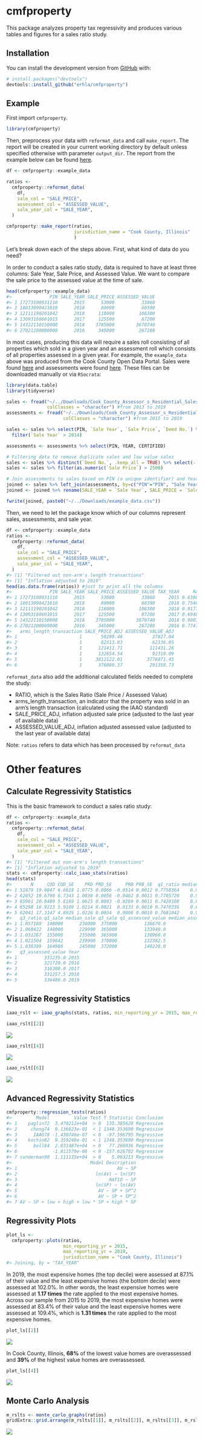 
<!-- README.md is generated from README.Rmd. Please edit that file -->

# cmfproperty

This package analyzes property tax regressivity and produces various
tables and figures for a sales ratio study.

## Installation

You can install the development version from
[GitHub](https://github.com/) with:

``` r
# install.packages("devtools")
devtools::install_github("erhla/cmfproperty")
```

## Example

First import `cmfproperty`.

``` r
library(cmfproperty)
```

Then, preprocess your data with `reformat_data` and call `make_report`.
The report will be created in your current working directory by default
unless specified otherwise with parameter `output_dir`. The report from
the example below can be found
[here](https://erhla.github.io/Cook%20County,%20Illinois.html).

``` r
df <- cmfproperty::example_data

ratios <-
  cmfproperty::reformat_data(
    df,
    sale_col = "SALE_PRICE",
    assessment_col = "ASSESSED_VALUE",
    sale_year_col = "SALE_YEAR",
  )

cmfproperty::make_report(ratios, 
                         jurisdiction_name = "Cook County, Illinois"
                         )
```

Let’s break down each of the steps above. First, what kind of data do
you need?

In order to conduct a sales ratio study, data is required to have at
least three columns: Sale Year, Sale Price, and Assessed Value. We want
to compare the sale price to the assessed value at the time of sale.

``` r
head(cmfproperty::example_data)
#>              PIN SALE_YEAR SALE_PRICE ASSESSED_VALUE
#> 1 17273100931118      2015      53000          33860
#> 2 18013090421010      2018      80000          60390
#> 3 12111190201042      2018     118000         108300
#> 4 13093160601015      2017     125500          87200
#> 5 14322110150000      2018    3705000        3670740
#> 6 27021200080000      2016     345000         267280
```

In most cases, producing this data will require a sales roll consisting
of all properties which sold in a given year and an assessment roll
which consists of all properties assessed in a given year. For example,
the `example_data` above was produced from the Cook County Open Data
Portal. Sales were found
[here](https://datacatalog.cookcountyil.gov/Property-Taxation/Cook-County-Assessor-s-Residential-Sales-Data/5pge-nu6u)
and assessments were found
[here](https://datacatalog.cookcountyil.gov/Property-Taxation/Cook-County-Assessor-s-Residential-Assessments/uqb9-r7vn).
These files can be downloaded manually or via `RSocrata`:

``` r
library(data.table)
library(tidyverse)

sales <- fread("~/../Downloads/Cook_County_Assessor_s_Residential_Sales_Data.csv", 
               colClasses = "character") #from 2013 to 2019
assessments <- fread("~/../Downloads/Cook_County_Assessor_s_Residential_Assessments.csv", 
                     colClasses = "character") #from 2015 to 2019

sales <- sales %>% select(PIN, `Sale Year`, `Sale Price`, `Deed No.`) %>%
  filter(`Sale Year` > 2014)

assessments <- assessments %>% select(PIN, YEAR, CERTIFIED)

# Filtering data to remove duplicate sales and low value sales
sales <- sales %>% distinct(`Deed No.`, .keep_all = TRUE) %>% select(-`Deed No.`)
sales <- sales %>% filter(as.numeric(`Sale Price`) > 2500)

# Join assessments to sales based on PIN (a unique identifier) and Year.
joined <- sales %>% left_join(assessments, by=c("PIN"="PIN", "Sale Year"="YEAR"))
joined <- joined %>% rename(SALE_YEAR = `Sale Year`, SALE_PRICE = `Sale Price`, ASSESSED_VALUE = CERTIFIED)

fwrite(joined, paste0("~/../Downloads/example_data.csv"))
```

Then, we need to let the package know which of our columns represent
sales, assessments, and sale year.

``` r
df <- cmfproperty::example_data
ratios <-
  cmfproperty::reformat_data(
    df,
    sale_col = "SALE_PRICE",
    assessment_col = "ASSESSED_VALUE",
    sale_year_col = "SALE_YEAR",
  )
#> [1] "Filtered out non-arm's length transactions"
#> [1] "Inflation adjusted to 2019"
head(as.data.frame(ratios)) #just to print all the columns
#>              PIN SALE_YEAR SALE_PRICE ASSESSED_VALUE TAX_YEAR     RATIO
#> 1 17273100931118      2015      53000          33860     2015 0.6388679
#> 2 18013090421010      2018      80000          60390     2018 0.7548750
#> 3 12111190201042      2018     118000         108300     2018 0.9177966
#> 4 13093160601015      2017     125500          87200     2017 0.6948207
#> 5 14322110150000      2018    3705000        3670740     2018 0.9907530
#> 6 27021200080000      2016     345000         267280     2016 0.7747246
#>   arms_length_transaction SALE_PRICE_ADJ ASSESSED_VALUE_ADJ
#> 1                       1       59209.48           37827.04
#> 2                       1       82313.03           62136.05
#> 3                       1      121411.71          111431.26
#> 4                       1      132854.54           92310.09
#> 5                       1     3812122.01         3776871.45
#> 6                       1      376080.37          291358.73
```

`reformat_data` also add the additional calculated fields needed to
complete the study:

  - RATIO, which is the Sales Ratio (Sale Price / Assessed Value)
  - arms\_length\_transaction, an indicator that the property was sold
    in an arm’s length transaction (calculated using the IAAO standard)
  - SALE\_PRICE\_ADJ, inflation adjusted sale price (adjusted to the
    last year of available data)
  - ASSESSED\_VALUE\_ADJ, inflation adjusted assessed value (adjusted to
    the last year of available data)

Note: `ratios` refers to data which has been processed by
`reformat_data`

# Other features

## Calculate Regressivity Statistics

This is the basic framework to conduct a sales ratio study:

``` r
df <- cmfproperty::example_data
ratios <-
  cmfproperty::reformat_data(
    df,
    sale_col = "SALE_PRICE",
    assessment_col = "ASSESSED_VALUE",
    sale_year_col = "SALE_YEAR",
  )
#> [1] "Filtered out non-arm's length transactions"
#> [1] "Inflation adjusted to 2019"
stats <- cmfproperty::calc_iaao_stats(ratios)
head(stats)
#>       N     COD COD_SE    PRD PRD_SE     PRB PRB_SE  q1_ratio median_ratio
#> 1 51879 19.0847 6.6618 1.0775 0.0066 -0.0514 0.0012 0.7758364    0.9093448
#> 2 62852 19.6790 6.7343 1.0838 0.0056 -0.0462 0.0011 0.7705720    0.9001375
#> 3 65961 20.8489 5.6169 1.0625 0.0093 -0.0269 0.0011 0.7428108    0.8732099
#> 4 65298 18.9213 5.9109 1.0214 0.0021  0.0133 0.0010 0.7470336    0.8856039
#> 5 62041 17.3147 4.8929 1.0226 0.0034  0.0098 0.0010 0.7681042    0.9035000
#>   q3_ratio q1_sale median_sale q3_sale q1_assessed_value median_assessed_value
#> 1 1.057180  148000      230000  375000          136670.0                213430
#> 2 1.060422  148000      229900  365000          133940.0                209150
#> 3 1.031267  155000      235000  365000          136960.0                209380
#> 4 1.021504  159642      239900  370000          132382.5                210645
#> 5 1.036399  164900      245000  372000          140220.0                217690
#>   q3_assessed_value Year
#> 1          331235.0 2015
#> 2          321720.0 2016
#> 3          316300.0 2017
#> 4          331257.5 2018
#> 5          336480.0 2019
```

## Visualize Regressivity Statistics

``` r
iaao_rslt <- iaao_graphs(stats, ratios, min_reporting_yr = 2015, max_reporting_yr = 2019, "Cook County, Illinois")
```

``` r
iaao_rslt[[2]]
```

![](man/figures/README-cod%20graph-1.png)<!-- -->

``` r
iaao_rslt[[4]]
```

![](man/figures/README-prd%20graph-1.png)<!-- -->

``` r
iaao_rslt[[6]]
```

![](man/figures/README-prb%20graph-1.png)<!-- -->

## Advanced Regressivity Statistics

``` r
cmfproperty::regression_tests(ratios)
#>         Model         Value Test T Statistic Conclusion
#> 1    paglin72  3.470212e+04  > 0  135.385620 Regressive
#> 2     cheng74  9.136623e-01  < 1 1348.353690 Regressive
#> 3      IAAO78 -1.430746e-07  < 0  -97.596795 Regressive
#> 4    kochin82  9.359248e-01  < 1 1348.353690 Regressive
#> 5      bell84  2.031487e+04  > 0   77.266036 Regressive
#> 6             -1.811579e-08  < 0 -157.626702 Regressive
#> 7 sunderman90  1.111135e+04  > 0    5.063213 Regressive
#>                             Model Description
#> 1                                     AV ~ SP
#> 2                             ln(AV) ~ ln(SP)
#> 3                                  RATIO ~ SP
#> 4                             ln(SP) ~ ln(AV)
#> 5                              AV ~ SP + SP^2
#> 6                              AV ~ SP + SP^2
#> 7 AV ~ SP + low + high + low * SP + high * SP
```

## Regressivity Plots

``` r
plot_ls <-
  cmfproperty::plots(ratios,
                     min_reporting_yr = 2015,
                     max_reporting_yr = 2019,
                     jurisdiction_name = "Cook County, Illinois")
#> Joining, by = "TAX_YEAR"
```

In 2019, the most expensive homes (the top decile) were assessed at
87.1% of their value and the least expensive homes (the bottom decile)
were assessed at 102.0%. In other words, the least expensive homes were
assessed at <b>1.17 times</b> the rate applied to the most expensive
homes. Across our sample from 2015 to 2019, the most expensive homes
were assessed at 83.4% of their value and the least expensive homes were
assessed at 109.4%, which is <b>1.31 times</b> the rate applied to the
most expensive homes.

``` r
plot_ls[[2]]
```

![](man/figures/README-plot1-1.png)<!-- -->

In Cook County, Illinois, <b>68%</b> of the lowest value homes are
overassessed and <b>39%</b> of the highest value homes are overassessed.

``` r
plot_ls[[4]]
```

![](man/figures/README-plot2-1.png)<!-- -->

## Monte Carlo Analysis

``` r
m_rslts <- monte_carlo_graphs(ratios)
gridExtra::grid.arrange(m_rslts[[1]], m_rslts[[2]], m_rslts[[3]], m_rslts[[4]], m_rslts[[5]], m_rslts[[6]], nrow = 3)
```

![](man/figures/README-monte%20carlo-1.png)<!-- -->
